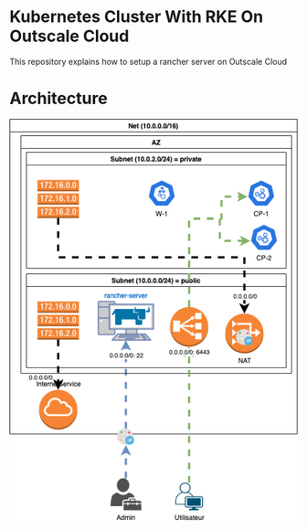 # Kubernetes Cluster With RKE On Outscale Cloud

This repository explains how to setup a rancher server on Outscale Cloud

# Architecture

![Architecture](./rancher-az-architecture.drawio.png)

